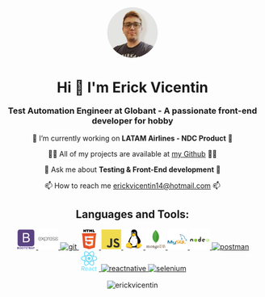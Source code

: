 <p align='center'>
	<a href='https://www.linkedin.com/in/erickvicentin/'>
		<img src='./assets/erick-photo.jpeg' height=100 width=100 style='border-radius:50%'>
	</a>
</p>

<h1 align="center">Hi 👋 I'm Erick Vicentin</h1>
<h3 align="center" style='margin-top:0''>Test Automation Engineer at Globant - A passionate front-end developer for hobby</h3>

<div align='center'>
	<p>🔭 I’m currently working on <b>LATAM Airlines - NDC Product</b> 🔭</p>
	<p>👨‍💻 All of my projects are available at <a href='https://www.github.com/erickvicentin'>my Github</a> 👨‍💻</p>
	<p>💬 Ask me about <b>Testing & Front-End development</b> 💬</p>
	<p>📫 How to reach me <a href='mailto:erickvicentin14@hotmail.com'>erickvicentin14@hotmail.com</a> 📫</p>
</div>

<h2 align="center">Languages and Tools:</h3>

<p align="center"> 
	<a href="https://getbootstrap.com" target="_blank"> 
		<img src="https://raw.githubusercontent.com/devicons/devicon/master/icons/bootstrap/bootstrap-plain-wordmark.svg" alt="bootstrap" width="40" height="40"/> 
	</a> 
	<a href="https://expressjs.com" target="_blank"> 
		<img src="https://raw.githubusercontent.com/devicons/devicon/master/icons/express/express-original-wordmark.svg" alt="express" width="40" height="40"/> 
	</a> 
	<a href="https://git-scm.com/" target="_blank"> 
		<img src="https://www.vectorlogo.zone/logos/git-scm/git-scm-icon.svg" alt="git" width="40" height="40"/> 
	</a> 
	<a href="https://www.w3.org/html/" target="_blank"> 
		<img src="https://raw.githubusercontent.com/devicons/devicon/master/icons/html5/html5-original-wordmark.svg" alt="html5" width="40" height="40"/> 
	</a> 
	<a href="https://developer.mozilla.org/en-US/docs/Web/JavaScript" target="_blank"> 
		<img src="https://raw.githubusercontent.com/devicons/devicon/master/icons/javascript/javascript-original.svg" alt="javascript" width="40" height="40"/> 
	</a> 
	<a href="https://www.linux.org/" target="_blank"> 
		<img src="https://raw.githubusercontent.com/devicons/devicon/master/icons/linux/linux-original.svg" alt="linux" width="40" height="40"/> 
	</a> 
	<a href="https://www.mongodb.com/" target="_blank"> 
		<img src="https://raw.githubusercontent.com/devicons/devicon/master/icons/mongodb/mongodb-original-wordmark.svg" alt="mongodb" width="40" height="40"/> 
	</a> 
	<a href="https://www.mysql.com/" target="_blank"> 
		<img src="https://raw.githubusercontent.com/devicons/devicon/master/icons/mysql/mysql-original-wordmark.svg" alt="mysql" width="40" height="40"/> 
	</a> 
	<a href="https://nodejs.org" target="_blank"> 
		<img src="https://raw.githubusercontent.com/devicons/devicon/master/icons/nodejs/nodejs-original-wordmark.svg" alt="nodejs" width="40" height="40"/> 
	</a> 
	<a href="https://postman.com" target="_blank">
		<img src="https://www.vectorlogo.zone/logos/getpostman/getpostman-icon.svg" alt="postman" width="40" height="40"/> 
	</a> 
	<a href="https://reactjs.org/" target="_blank"> 
		<img src="https://raw.githubusercontent.com/devicons/devicon/master/icons/react/react-original-wordmark.svg" alt="react" width="40" height="40"/> 
	</a> 
	<a href="https://reactnative.dev/" target="_blank"> 
		<img src="https://reactnative.dev/img/header_logo.svg" alt="reactnative" width="40" height="40"/> 
	</a> 
	<a href="https://www.selenium.dev" target="_blank"> 
		<img src="https://raw.githubusercontent.com/detain/svg-logos/780f25886640cef088af994181646db2f6b1a3f8/svg/selenium-logo.svg" alt="selenium" width="40" height="40"/> 
	</a> 
</p>

<p align="center">
	<img align="center" src="https://github-readme-stats.vercel.app/api/top-langs?username=erickvicentin&show_icons=true&locale=en&layout=compact" alt="erickvicentin" />
</p>
